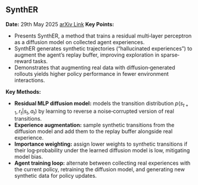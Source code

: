 ## SynthER  
**Date:** 29th May 2025 
[arXiv Link](https://arxiv.org/abs/2303.06614)
**Key Points:**  
- Presents SynthER, a method that trains a residual multi‐layer perceptron as a diffusion model on collected agent experiences.  
- SynthER generates synthetic trajectories (“hallucinated experiences”) to augment the agent’s replay buffer, improving exploration in sparse‐reward tasks.  
- Demonstrates that augmenting real data with diffusion‐generated rollouts yields higher policy performance in fewer environment interactions.  

**Key Methods:**  
- **Residual MLP diffusion model:** models the transition distribution $p(s_{t+1}, r_t | s_t, a_t)$ by learning to reverse a noise‐corrupted version of real transitions.  
- **Experience augmentation:** sample synthetic transitions from the diffusion model and add them to the replay buffer alongside real experience.  
- **Importance weighting:** assign lower weights to synthetic transitions if their log‐probability under the learned diffusion model is low, mitigating model bias.  
- **Agent training loop:** alternate between collecting real experiences with the current policy, retraining the diffusion model, and generating new synthetic data for policy updates.  
